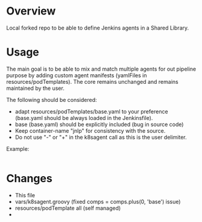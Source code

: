 # Overview
Local forked repo to be able to define Jenkins agents in a Shared Library.

# Usage
The main goal is to be able to mix and match multiple agents for out pipeline purpose by adding custom agent manifests (yamlFiles in resources/podTemplates). The core remains unchanged and remains maintained by the user.

The following should be considered:
- adapt resources/podTemplates/base.yaml to your preference (base.yaml should be always loaded in the Jenkinsfile).
- base (base.yaml) should be explicitly included (bug in source code)
- Keep container-name "jnlp" for consistency with the source.
- Do not use "-" or "+" in the k8sagent call as this is the user delimiter.

Example:
```

```

# Changes
- This file
- vars/k8sagent.groovy (fixed comps = comps.plus(0, 'base') issue)
- resources/podTemplate all (self managed)
- 